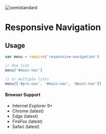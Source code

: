 ![semistandard]

# Responsive Navigation

## Usage

```js
var menu = require('responsive-navigation')

// One list
menu('#main-nav')

// or multiple lists
menu(['#pre-nav', '#main-nav', '#post-nav'])
```

#### Browser Support

* Internet Explorer 9+
* Chrome (latest)
* Edge (latest)
* FireFox (latest)
* Safari (latest)

[semistandard]: https://img.shields.io/badge/code%20style-semistandard-brightgreen.svg
